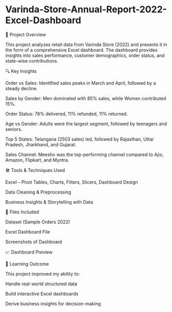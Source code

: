 # Varinda-Store-Annual-Report-2022-Excel-Dashboard

📌 Project Overview

This project analyzes retail data from Varinda Store (2022) and presents it in the form of a comprehensive Excel dashboard. The dashboard provides insights into sales performance, customer demographics, order status, and state-wise contributions.

🔍 Key Insights

Order vs Sales: Identified sales peaks in March and April, followed by a steady decline.

Sales by Gender: Men dominated with 85% sales, while Women contributed 15%.

Order Status: 78% delivered, 11% refunded, 11% returned.

Age vs Gender: Adults were the largest segment, followed by teenagers and seniors.

Top 5 States: Telangana (2503 sales) led, followed by Rajasthan, Uttar Pradesh, Jharkhand, and Gujarat.

Sales Channel: Meesho was the top-performing channel compared to Ajio, Amazon, Flipkart, and Myntra.

🛠 Tools & Techniques Used

Excel – Pivot Tables, Charts, Filters, Slicers, Dashboard Design

Data Cleaning & Preprocessing

Business Insights & Storytelling with Data

📂 Files Included

Dataset (Sample Orders 2022)

Excel Dashboard File

Screenshots of Dashboard

📈 Dashboard Preview

🎯 Learning Outcome

This project improved my ability to:

Handle real-world structured data

Build interactive Excel dashboards

Derive business insights for decision-making
